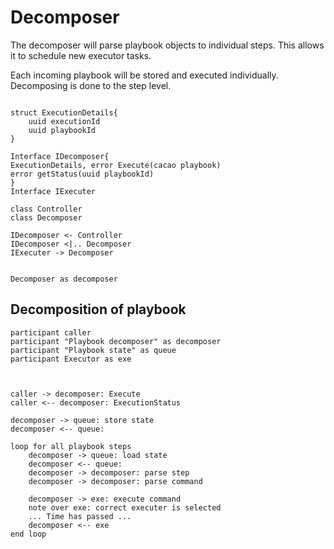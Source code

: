 # Decomposer

The decomposer will parse playbook objects to individual steps. This allows it to schedule new executor tasks. 

Each incoming playbook will be stored and executed individually. Decomposing is done to the step level. 


```plantuml

struct ExecutionDetails{
    uuid executionId 
    uuid playbookId
}

Interface IDecomposer{
ExecutionDetails, error Execute(cacao playbook)
error getStatus(uuid playbookId)    
}
Interface IExecuter

class Controller
class Decomposer

IDecomposer <- Controller
IDecomposer <|.. Decomposer
IExecuter -> Decomposer

```

```plantuml

Decomposer as decomposer

```

## Decomposition of playbook


```plantuml
participant caller 
participant "Playbook decomposer" as decomposer
participant "Playbook state" as queue
participant Executor as exe



caller -> decomposer: Execute
caller <-- decomposer: ExecutionStatus

decomposer -> queue: store state
decomposer <-- queue:

loop for all playbook steps
    decomposer -> queue: load state
    decomposer <-- queue: 
    decomposer -> decomposer: parse step
    decomposer -> decomposer: parse command
   
    decomposer -> exe: execute command
    note over exe: correct executer is selected
    ... Time has passed ...
    decomposer <-- exe
end loop

```